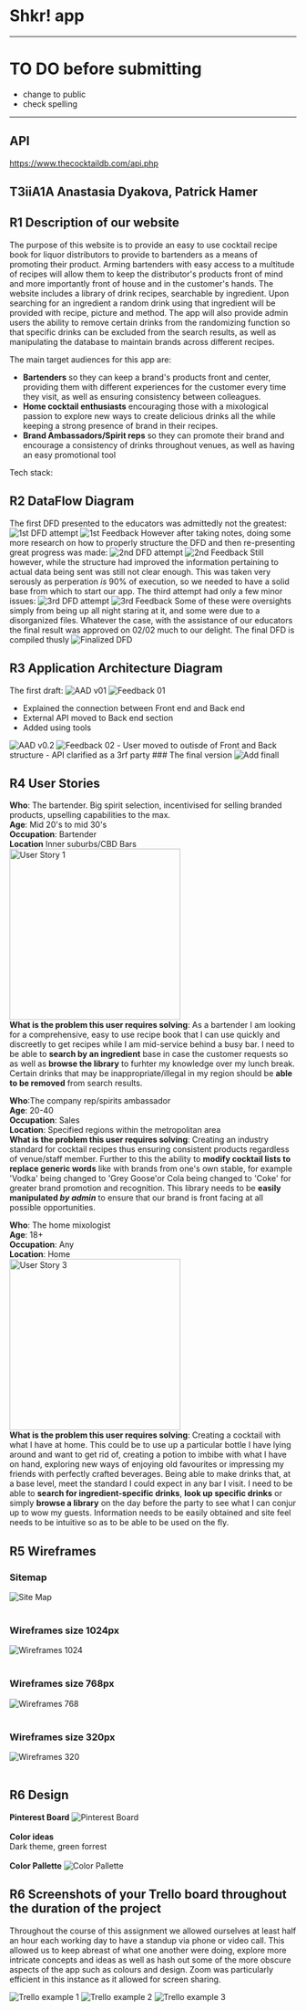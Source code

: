 # Shkr! app
__________
# TO DO before submitting
- change to public
- check spelling
________________

## API 
https://www.thecocktaildb.com/api.php

## T3iiA1A Anastasia Dyakova, Patrick Hamer

## R1 Description of our website
The purpose of this website is to provide an easy to use cocktail recipe book for liquor distributors to provide to bartenders as a means of promoting their product. Arming bartenders with easy access to a multitude of recipes will allow them to keep the distributor's products front of mind and more importantly front of house and in the customer's hands.
The website includes a library of drink recipes, searchable by ingredient. Upon searching for an ingredient a random drink using that ingredient will be provided with recipe, picture and method. The app will also provide admin users the ability to remove certain drinks from the randomizing function so that specific drinks can be excluded from the search results, as well as manipulating the database to maintain brands across different recipes.

The main target audiences for this app are:
- **Bartenders** so they can keep a brand's products front and center, providing them with different experiences for the customer every time they visit, as well as ensuring consistency between colleagues.
- **Home cocktail enthusiasts** encouraging those with a mixological passion to explore new ways to create delicious drinks all the while keeping a strong presence of brand in their recipes.
- **Brand Ambassadors/Spirit reps** so they can promote their brand and encourage a consistency of drinks throughout venues, as well as having an easy promotional tool

Tech stack:

## R2 DataFlow Diagram
The first DFD presented to the educators was admittedly not the greatest:<br>
<img src="./docs/DFDs/DFDmkI.png" alt="1st DFD attempt">
<img src="./docs/DFDs/FeedbackMkI.png" alt="1st Feedback">
However after taking notes, doing some more research on how to properly structure the DFD and then re-presenting great progress was made:
<img src="./docs/DFDs/DFDmkII.png" alt="2nd DFD attempt">
<img src="./docs/DFDs/FeedbackMkII.png" alt="2nd Feedback">
Still however, while the structure had improved the information pertaining to actual data being sent was still not clear enough. This was taken very serously as perperation _is_ 90% of execution, so we needed to have a solid base from which to start our app. The third attempt had only a few minor issues:
<img src="./docs/DFDs/DFDmkIII.png" alt="3rd DFD attempt">
<img src="./docs/DFDs/FeedbackMkIII.png" alt="3rd Feedback">
Some of these were oversights simply from being up all night staring at it, and some were due to a disorganized files. Whatever the case, with the assistance of our educators the final result was approved on 02/02 much to our delight. The final DFD is compiled thusly
<img src="./docs/DFDs/ShkrDFD.png" alt="Finalized DFD">


## R3 Application Architecture Diagram 
The first draft:
<img src="./docs/AAD/AAD01.png" alt="AAD v01">
<img src="./docs/AAD/AAD_Feedback_01.png" alt="Feedback 01">
- Explained the connection between Front end and Back end
- External API moved to Back end section
- Added using tools
<img src="./docs/AAD/AAD02.png" alt="AAD v0.2">
<img src="./docs/AAD/AAD_Feedback_02.png" alt="Feedback 02">
- User moved to outisde of Front and Back structure
- API clarified as a 3rf party
### The final version
<img src="./docs/AAD/AAD.png" alt="Add finall">

## R4 User Stories
**Who**: The bartender. Big spirit selection, incentivised for selling branded products, upselling capabilities to the max.<br>
**Age**: Mid 20's to mid 30's <br>
**Occupation**: Bartender <br>
**Location** Inner suburbs/CBD Bars <br>
<img src="./docs/userStory1.png" alt="User Story 1"  width="300"><br>
**What is the problem this user requires solving**: As a bartender I am looking for a comprehensive, easy to use recipe book that I can use quickly and discreetly to get recipes while I am mid-service behind a busy bar. I need to be able to **search by an ingredient** base in case the customer requests so as well as **browse the library** to furhter my knowledge over my lunch break. Certain drinks that may be inappropriate/illegal in my region should be **able to be removed** from search results.

**Who**:The company rep/spirits ambassador <br>
**Age**: 20-40 <br>
**Occupation**: Sales <br>
**Location**: Specified regions within the metropolitan area <br>
**What is the problem this user requires solving**: Creating an industry standard for cocktail recipes thus ensuring consistent products regardless of venue/staff member. Further to this the ability to **modify cocktail lists to replace generic words** like with brands from one's own stable, for example 'Vodka' being changed to 'Grey Goose'or Cola being changed to 'Coke' for greater brand promotion and recognition. This library needs to be **easily manipulated _by admin_** to ensure that our brand is front facing at all possible opportunities. <br>

**Who**: The home mixologist<br>
**Age**: 18+<br>
**Occupation**: Any<br>
**Location**: Home<br>
<img src="./docs/userStory3.png" alt="User Story 3"  width="300"><br>
**What is the problem this user requires solving**: Creating a cocktail with what I have at home. This could be to use up a particular bottle I have lying around and want to get rid of, creating a potion to imbibe with what I have on hand, exploring new ways of enjoying old favourites or impressing my friends with perfectly crafted beverages. Being able to make drinks that, at a base level, meet the standard I could expect in any bar I visit. I need to be able to **search for ingredient-specific drinks**, **look up specific drinks** or simply **browse a library** on the day before the party to see what I can conjur up to wow my guests. Information needs to be easily obtained and site feel needs to be intuitive so as to be able to be used on the fly. <br>

## R5 Wireframes
### Sitemap
<img src="./docs/wireframes/Map.png" alt="Site Map"><br/><br/>
### Wireframes size 1024px
<img src="./docs/wireframes/1024.png" alt="Wireframes 1024"><br/><br/>
### Wireframes size 768px
<img src="./docs/wireframes/768.png" alt="Wireframes 768"><br/><br/>
### Wireframes size 320px
<img src="./docs/wireframes/320.png" alt="Wireframes 320"><br/><br/>



## R6 Design
__Pinterest Board__
<img src="./docs/pinterest.png" alt="Pinterest Board"><br/><br/>
__Color ideas__<br/>
Dark theme, green forrest<br/><br/>
__Color Pallette__
<img src="./docs/colors.png" alt="Color Pallette">


## R6 Screenshots of your Trello board throughout the duration of the project
Throughout the course of this assignment we allowed ourselves at least half an hour each working day to have a standup via phone or video call. This allowed us to keep abreast of what one another were doing, explore more intricate concepts and ideas as well as hash out some of the more obscure aspects of the app such as colours and design. Zoom was particularly efficient in this instance as it allowed for screen sharing.

<img src="./docs/Trello/trello1.png" alt="Trello example 1">
<img src="./docs/Trello/trello2.png" alt="Trello example 2">
<img src="./docs/Trello/trello3.png" alt="Trello example 3">

